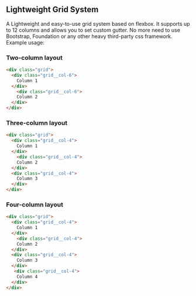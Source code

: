 ## Lightweight Grid System

A Lightweight and easy-to-use grid system based on flexbox. It supports up to 12 columns and allows you to set custom gutter. No more need to use Bootstrap, Foundation or any other heavy third-party css framework.
Example usage:

### Two-column layout

```html
<div class="grid">
  <div class="grid__col-6">
	Column 1
  </div>
    <div class="grid__col-6">
    Column 2
  </div>
</div>
```

### Three-column layout

```html
<div class="grid">
  <div class="grid__col-4">
	Column 1
  </div>
    <div class="grid__col-4">
    Column 2
  </div>
  <div class="grid__col-4">
    Column 3
  </div>
</div>
```

### Four-column layout

```html
<div class="grid">
  <div class="grid__col-4">
	Column 1
  </div>
    <div class="grid__col-4">
    Column 2
  </div>
  <div class="grid__col-4">
    Column 3
  </div>
   <div class="grid__col-4">
    Column 4
  </div>
</div>
```
